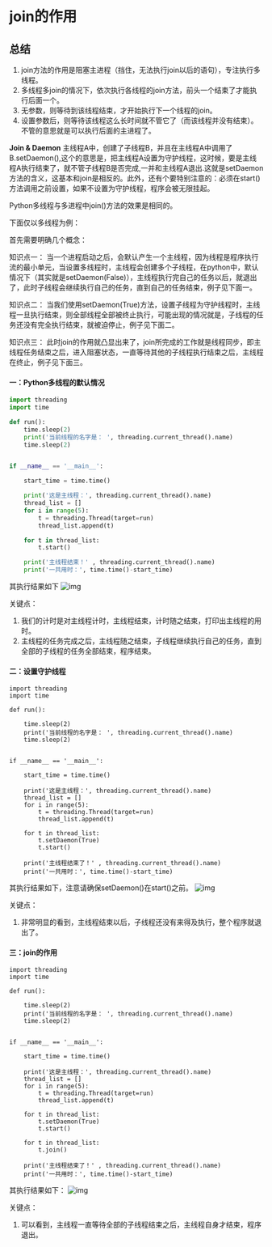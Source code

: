 # join的作用



## **总结**

1. join方法的作用是阻塞主进程（挡住，无法执行join以后的语句），专注执行多线程。  
2. 多线程多join的情况下，依次执行各线程的join方法，前头一个结束了才能执行后面一个。
3. 无参数，则等待到该线程结束，才开始执行下一个线程的join。
4. 设置参数后，则等待该线程这么长时间就不管它了（而该线程并没有结束）。不管的意思就是可以执行后面的主进程了。



**Join & Daemon**
 主线程A中，创建了子线程B，并且在主线程A中调用了B.setDaemon(),这个的意思是，把主线程A设置为守护线程，这时候，要是主线程A执行结束了，就不管子线程B是否完成,一并和主线程A退出.这就是setDaemon方法的含义，这基本和join是相反的。此外，还有个要特别注意的：必须在start() 方法调用之前设置，如果不设置为守护线程，程序会被无限挂起。





Python多线程与多进程中join()方法的效果是相同的。

下面仅以多线程为例：

首先需要明确几个概念：

知识点一：
当一个进程启动之后，会默认产生一个主线程，因为线程是程序执行流的最小单元，当设置多线程时，主线程会创建多个子线程，在python中，默认情况下（其实就是setDaemon(False)），主线程执行完自己的任务以后，就退出了，此时子线程会继续执行自己的任务，直到自己的任务结束，例子见下面一。

知识点二：
当我们使用setDaemon(True)方法，设置子线程为守护线程时，主线程一旦执行结束，则全部线程全部被终止执行，可能出现的情况就是，子线程的任务还没有完全执行结束，就被迫停止，例子见下面二。

知识点三：
此时join的作用就凸显出来了，join所完成的工作就是线程同步，即主线程任务结束之后，进入阻塞状态，一直等待其他的子线程执行结束之后，主线程在终止，例子见下面三。

#### 一：Python多线程的默认情况

```python
import threading
import time

def run():
    time.sleep(2)
    print('当前线程的名字是： ', threading.current_thread().name)
    time.sleep(2)


if __name__ == '__main__':

    start_time = time.time()

    print('这是主线程：', threading.current_thread().name)
    thread_list = []
    for i in range(5):
        t = threading.Thread(target=run)
        thread_list.append(t)

    for t in thread_list:
        t.start()

    print('主线程结束！' , threading.current_thread().name)
    print('一共用时：', time.time()-start_time)
```

其执行结果如下
![img](https://images2017.cnblogs.com/blog/1203446/201709/1203446-20170911141534407-1287489554.png)

关键点：

1. 我们的计时是对主线程计时，主线程结束，计时随之结束，打印出主线程的用时。
2. 主线程的任务完成之后，主线程随之结束，子线程继续执行自己的任务，直到全部的子线程的任务全部结束，程序结束。

#### 二：设置守护线程

```
import threading
import time

def run():

    time.sleep(2)
    print('当前线程的名字是： ', threading.current_thread().name)
    time.sleep(2)


if __name__ == '__main__':

    start_time = time.time()

    print('这是主线程：', threading.current_thread().name)
    thread_list = []
    for i in range(5):
        t = threading.Thread(target=run)
        thread_list.append(t)

    for t in thread_list:
        t.setDaemon(True)
        t.start()

    print('主线程结束了！' , threading.current_thread().name)
    print('一共用时：', time.time()-start_time)
```

其执行结果如下，注意请确保setDaemon()在start()之前。
![img](https://images2017.cnblogs.com/blog/1203446/201709/1203446-20170911143032641-1967021221.png)

关键点：

1. 非常明显的看到，主线程结束以后，子线程还没有来得及执行，整个程序就退出了。

#### 三：join的作用

```
import threading
import time

def run():

    time.sleep(2)
    print('当前线程的名字是： ', threading.current_thread().name)
    time.sleep(2)


if __name__ == '__main__':

    start_time = time.time()

    print('这是主线程：', threading.current_thread().name)
    thread_list = []
    for i in range(5):
        t = threading.Thread(target=run)
        thread_list.append(t)

    for t in thread_list:
        t.setDaemon(True)
        t.start()

    for t in thread_list:
        t.join()

    print('主线程结束了！' , threading.current_thread().name)
    print('一共用时：', time.time()-start_time)
```

其执行结果如下：
![img](https://images2017.cnblogs.com/blog/1203446/201709/1203446-20170911144052203-746545220.png)

关键点：

1. 可以看到，主线程一直等待全部的子线程结束之后，主线程自身才结束，程序退出。